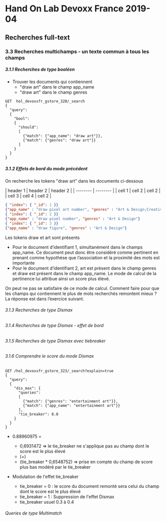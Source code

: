 # Hand On Lab Devoxx France 2019-04
## Recherches full-text
### 3.3 Recherches multichamps - un texte commun à tous les champs


##### 3.1.1 Recherches de type booléen
* Trouver les documents qui contiennent
    * "draw art" dans le champ app_name
    * "draw art" dans le champ genres

```shell      
GET  hol_devoxxfr_gstore_320/_search
{
  "query": 
  {
    "bool": 
    {
      "should": 
      [
        {"match": {"app_name": "draw art"}},
        {"match": {"genres": "draw art"}}
      ]  
    }
  }
}
```


##### 3.1.2 Effets de bord du mode précédent

On recherche les tokens "draw art" dans les documents ci-dessous

| header 1 | header 2 | header 2 |
| -------- | -------- |
| cell 1   | cell 2   | cell 2   |
| cell 3   | cell 4   | cell 2   |

```json
{ "index": { "_id": 1 }}
{"app_name" : "draw pixel art number", "genres" : "Art & Design;Creativity"}
{ "index": { "_id": 2 }}
{"app_name" : "draw pixel number", "genres" : "Art & Design"}
{ "index": { "_id": 3 }}
{"app_name" : "draw figure", "genres" : "Art & Design"}
```


Les tokens draw et art sont présents
* Pour le document d’identifiant 1, simultanément dans le champs app_name. Ce document peut donc être considéré comme pertinent en prenant comme hypothèse que l’association et la proximité des mots est importante
* Pour le document d’identifiant 2, art est présent dans le champ genres et draw est présent dans le champ app_name. Le mode de calcul de la pertinence lui attribue  ainsi un score plus élevé.

On peut ne pas se satisfaire de ce mode de calcul. Comment faire pour que les champs qui contiennent le plus de mots recherchés remontent mieux ? La réponse est dans l’exercice suivant.


###### 3.1.3 Recherches de type Dismax



###### 3.1.4 Recherches de type Dismax  - effet de bord



###### 3.1.5 Recherches de type Dismax  avec tiebreaker



###### 3.1.6 Comprendre le score du mode Dismax

```shell      
GET /hol_devoxxfr_gstore_323/_search?explain=true
{
  "query": 
  {
    "dis_max": {
      "queries": 
      [
        {"match": {"genres": "entertainment art"}},
        {"match": {"app_name": "entertainment art"}}        
      ],
      "tie_breaker": 0.0
    }
  }
}
```

* 0.88960975 = 
    * 0,6931472 => le tie_breaker ne s'applique pas au champ dont le score est le plus élevé
    *    (+) 
    * (tie_breaker * 0,6548752)  => prise en compte du champ de score plus bas modéré par le tie_breaker

* Modulation de l'effet tie_breaker 
    * tie_breaker = 0 : le score du document remonté sera celui du champ dont le score est le plus élevé
    * tie_breaker = 1 : Suppression de l'effet Dismax 
    * tie_breaker usuel 0.3 à 0.4

###### Queries de type Multimatch

```shell      

```
